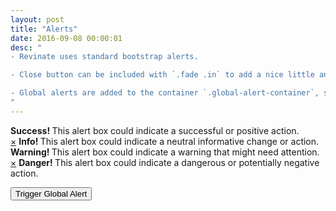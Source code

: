 ```yaml
---
layout: post
title: "Alerts"
date: 2016-09-08 00:00:01
desc: "
- Revinate uses standard bootstrap alerts.

- Close button can be included with `.fade .in` to add a nice little animation on close.

- Global alerts are added to the container `.global-alert-container`, should always include a close button, and should timeout after 10000ms (10 seconds).
"
---
```


<div class="alert alert-success">
  <strong>
    Success!
  </strong>
  This alert box could indicate a successful or positive action.
</div>
<div class="alert alert-info fade in">
  <a href="#" class="close" data-dismiss="alert" aria-label="close">&times;</a>
  <strong>
    Info!
  </strong>
  This alert box could indicate a neutral informative change or action.
</div>
<div class="alert alert-warning">
  <strong>
    Warning!
  </strong>
  This alert box could indicate a warning that might need attention.
</div>
<div class="alert alert-danger fade in">
  <a href="#" class="close" data-dismiss="alert" aria-label="close">&times;</a>
  <strong>
    Danger!
  </strong>
  This alert box could indicate a dangerous or potentially negative action.
</div>

<button class="btn btn-sm btn-primary trigger-global-alert">Trigger Global Alert</button>